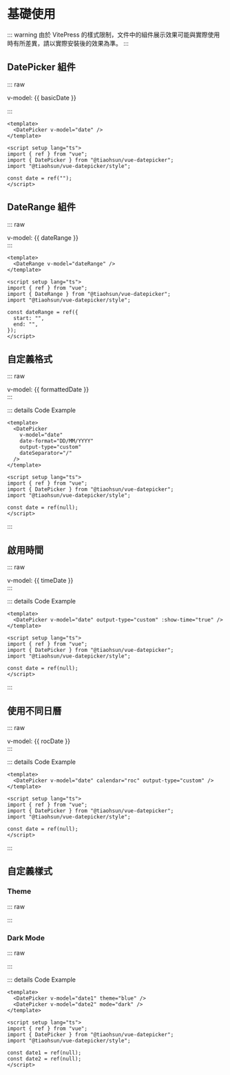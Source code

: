 # 基礎使用

::: warning
由於 VitePress 的樣式限制，文件中的組件展示效果可能與實際使用時有所差異，請以實際安裝後的效果為準。
:::

## DatePicker 組件

::: raw

<div class="demo-container space-y-2">
  <DatePicker v-model="basicDate" :locale="locale" />
  <div class="py-1 px-2 bg-gray-100 rounded dark:bg-gray-800 text-sm">
      v-model: {{ basicDate }}
  </div>
</div>

:::

```vue
<template>
  <DatePicker v-model="date" />
</template>

<script setup lang="ts">
import { ref } from "vue";
import { DatePicker } from "@tiaohsun/vue-datepicker";
import "@tiaohsun/vue-datepicker/style";

const date = ref("");
</script>
```

## DateRange 組件

::: raw

<div class="demo-container space-y-2">
  <DateRange v-model="dateRange" :locale="locale" />
  <div class="py-1 px-2 bg-gray-100 rounded dark:bg-gray-800 text-sm">
      v-model: {{ dateRange }}
  </div>
</div>
:::

```vue
<template>
  <DateRange v-model="dateRange" />
</template>

<script setup lang="ts">
import { ref } from "vue";
import { DateRange } from "@tiaohsun/vue-datepicker";
import "@tiaohsun/vue-datepicker/style";

const dateRange = ref({
  start: "",
  end: "",
});
</script>
```

## 自定義格式

::: raw

<div class="demo-container space-y-2">
  <DatePicker v-model="formattedDate" date-format="DD/MM/YYYY" :locale="locale" output-type="custom" dateSeparator="/" />
  <div v-if="formattedDate" class="py-1 px-2 bg-gray-100 rounded dark:bg-gray-800 text-sm">
      v-model: {{ formattedDate }}
  </div>
</div>
:::

::: details Code Example

```vue
<template>
  <DatePicker
    v-model="date"
    date-format="DD/MM/YYYY"
    output-type="custom"
    dateSeparator="/"
  />
</template>

<script setup lang="ts">
import { ref } from "vue";
import { DatePicker } from "@tiaohsun/vue-datepicker";
import "@tiaohsun/vue-datepicker/style";

const date = ref(null);
</script>
```

:::

## 啟用時間

::: raw

<div class="demo-container space-y-2">
  <DatePicker v-model="timeDate" :locale="locale" output-type="custom" :show-time="true" />
  <div v-if="timeDate" class="py-1 px-2 bg-gray-100 rounded dark:bg-gray-800 text-sm">
      v-model: {{ timeDate }}
  </div>
</div>
:::

::: details Code Example

```vue
<template>
  <DatePicker v-model="date" output-type="custom" :show-time="true" />
</template>

<script setup lang="ts">
import { ref } from "vue";
import { DatePicker } from "@tiaohsun/vue-datepicker";
import "@tiaohsun/vue-datepicker/style";

const date = ref(null);
</script>
```

:::

## 使用不同日曆

::: raw

<div class="demo-container space-y-2">
  <DatePicker v-model="rocDate"  :locale="locale" calendar="roc" output-type="custom" />
  <div v-if="rocDate" class="py-1 px-2 bg-gray-100 rounded dark:bg-gray-800 text-sm">
      v-model: {{ rocDate }}
  </div>
</div>
:::

::: details Code Example

```vue
<template>
  <DatePicker v-model="date" calendar="roc" output-type="custom" />
</template>

<script setup lang="ts">
import { ref } from "vue";
import { DatePicker } from "@tiaohsun/vue-datepicker";
import "@tiaohsun/vue-datepicker/style";

const date = ref(null);
</script>
```

:::

## 自定義樣式

### Theme

::: raw

<div class="demo-container">
  <DatePicker v-model="themeDate" :locale="locale" theme="blue"  />
</div>

:::

### Dark Mode

::: raw

<div class="demo-container">
  <DatePicker v-model="themeDate" :locale="locale" mode="dark"  />
</div>

:::

::: details Code Example

```vue
<template>
  <DatePicker v-model="date1" theme="blue" />
  <DatePicker v-model="date2" mode="dark" />
</template>

<script setup lang="ts">
import { ref } from "vue";
import { DatePicker } from "@tiaohsun/vue-datepicker";
import "@tiaohsun/vue-datepicker/style";

const date1 = ref(null);
const date2 = ref(null);
</script>
```

<script setup lang="ts">
import { ref, computed } from 'vue'
import { useData } from 'vitepress'

const { lang } = useData()
const locale = computed(() => lang.value);

const basicDate = ref('')
const formattedDate = ref(null)
const dateRange = ref({
  start: '',
  end: '',
})

const timeDate = ref('')

const rocDate = ref('');
const themeDate = ref('');
</script>
